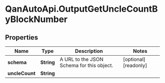 # QanAutoApi.OutputGetUncleCountByBlockNumber

## Properties

Name | Type | Description | Notes
------------ | ------------- | ------------- | -------------
**schema** | **String** | A URL to the JSON Schema for this object. | [optional] [readonly] 
**uncleCount** | **String** |  | 


